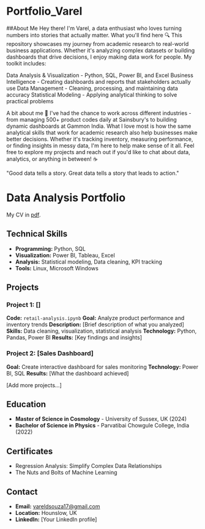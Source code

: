 # Portfolio_Varel

##About Me
Hey there! I'm Varel, a data enthusiast who loves turning numbers into stories that actually matter.
What you'll find here 🔍
This repository showcases my journey from academic research to real-world business applications. Whether it's analyzing complex datasets or building dashboards that drive decisions, I enjoy making data work for people.
My toolkit includes:

Data Analysis & Visualization - Python, SQL, Power BI, and Excel
Business Intelligence - Creating dashboards and reports that stakeholders actually use
Data Management - Cleaning, processing, and maintaining data accuracy
Statistical Modeling - Applying analytical thinking to solve practical problems

A bit about me 🚀
I've had the chance to work across different industries - from managing 500+ product codes daily at Sainsbury's to building dynamic dashboards at Gammon India. What I love most is how the same analytical skills that work for academic research also help businesses make better decisions.
Whether it's tracking inventory, measuring performance, or finding insights in messy data, I'm here to help make sense of it all.
Feel free to explore my projects and reach out if you'd like to chat about data, analytics, or anything in between! ☕

"Good data tells a story. Great data tells a story that leads to action."


# Data Analysis Portfolio

My CV in [pdf](https://github.com/Vareldsouza/Portfolio_Varel/blob/main/Varel%20Dsouza%20CV.pdf).

## Technical Skills
- **Programming:** Python, SQL
- **Visualization:** Power BI, Tableau, Excel
- **Analysis:** Statistical modeling, Data cleaning, KPI tracking
- **Tools:** Linux, Microsoft Windows

## Projects

### Project 1: []
**Code:** `retail-analysis.ipynb`
**Goal:** Analyze product performance and inventory trends
**Description:** [Brief description of what you analyzed]
**Skills:** Data cleaning, visualization, statistical analysis
**Technology:** Python, Pandas, Power BI
**Results:** [Key findings and insights]

### Project 2: [Sales Dashboard]
**Goal:** Create interactive dashboard for sales monitoring
**Technology:** Power BI, SQL
**Results:** [What the dashboard achieved]

[Add more projects...]

## Education
- **Master of Science in Cosmology** - University of Sussex, UK (2024)
- **Bachelor of Science in Physics** - Parvatibai Chowgule College, India (2022)

## Certificates
- Regression Analysis: Simplify Complex Data Relationships
- The Nuts and Bolts of Machine Learning

## Contact
- **Email:** vareldsouza17@gmail.com
- **Location:** Hounslow, UK
- **LinkedIn:** [Your LinkedIn profile]
